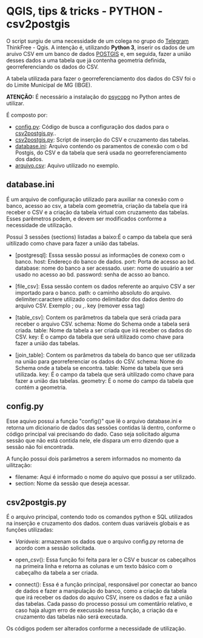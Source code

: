 # QGIS, tips & tricks - PYTHON - csv2postgis

O script surgiu de uma necessidade de um colega no grupo do [Telegram](https://telegram.org) ThinkFree - Qgis.
A intenção é, utilizando __Python 3__, inserir os dados de um aruivo CSV em um banco de dados [POSTGIS](https://postgis.net/) e,
em seguida, fazer a união desses dados a uma tabela que já contenha geometria definida, georreferenciando os dados do CSV.

A tabela utilizada para fazer o georreferenciamento dos dados do CSV foi o do Limite Municipal de MG (IBGE).

__ATENÇÃO:__ É necessário a instalação do [psycopg](http://initd.org/psycopg/docs/index.html) no Python antes de utilizar.

É composto por:

* [config.py](https://github.com/kylefelipe/qgis-tips-tricks/blob/master/python/csv2postgis/config.py): Código de busca a configuração dos dados para o [csv2postgis.py](https://github.com/kylefelipe/qgis-tips-tricks/blob/master/python/csv2postgis/csv2postgis.py)..
* [csv2postgis.py](https://github.com/kylefelipe/qgis-tips-tricks/blob/master/python/csv2postgis/csv2postgis.py): Script de inserção do CSV e cruzamento das tabelas.
* [database.ini](https://github.com/kylefelipe/qgis-tips-tricks/blob/master/python/csv2postgis/database.ini): Arquivo contendo os paramentos de conexão com o bd Postgis, do CSV e da tabela que será usada no georreferenciamento dos dados.
* [arquivo.csv](https://github.com/kylefelipe/qgis-tips-tricks/blob/master/python/csv2postgis/arquivo.csv): Aquivo utilizado no exemplo.


## database.ini

É um arquivo de configuração utilizado para auxiliar na conexão com o banco, acesso ao csv, a tabela com geometria, criação da tabela que irá receber o CSV e
a criação da tabela virtual com cruzamento das tabelas.
Esses parêmetros podem, e devem ser modificados conforme a necessidade de utilização.

Possui 3 sessões (sections) listadas a baixo:É o campo da tabela que será uitilizado como chave para fazer a união das tabelas.

* [postgresql]: Esssa sessão possui as informações de conexo com o banco.
  host: Endereço do banco de dados.
  port: Porta de acesso ao bd.
  database: nome do banco a ser acessado.
  user: nome do usuário a ser usado no acesso ao bd.
  password: senha de acsso ao banco.
  
 * [file_csv]: Essa sessão contem os dados referente ao arquivo CSV a ser importado para o banco.
  path: o caminho absoluto do arquivo.
  delimiter:caractere utilizado como delimitador dos dados dentro do arquivo CSV. Exemplo ; ou ,.
  key (remover essa tag)
  
 * [table_csv]: Contem os parâmetros da tabela que será criada para receber o arquivo CSV.
  schema: Nome do Schema onde a tabela será criada.
  table: Nome da tabela a ser criada que irá receber os dados do CSV.
  key: É o campo da tabela que será uitilizado como chave para fazer a união das tabelas.

* [join_table]: Contem os parâmetros da tabela do banco que ser utilizada na união para georreferenciar os dados do CSV.
  schema: Nome do Schema onde a tabela se encontra.
  table: Nome da tabela que será utilizada.
  key: É o campo da tabela que será uitilizado como chave para fazer a união das tabelas.
  geometry: É o nome do campo da tabela que contém a geometria.
  
## config.py

Esse aquivo possui a função "config()" que lê o arquivo database.ini e retorna um dicionario de dados das sessões contidas lá dentro, conforme o 
código principal vai precisando do dado.
Caso seja solicitado alguma sessão que não está contida nele, ele dispara um erro dizendo que a sessão não foi encontrada.

A função possui dois parâmetros a serem informados no momento da uilitzação:

* filename: Aqui é informado o nome do aquivo que possui a ser utilizado.
* section: Nome da sessão que deseja acessar.


## csv2postgis.py

É o arquivo principal, contendo todo os comandos python e SQL utilizados na inserção e cruzamento dos dados.
contem duas variáveis globais e as funções utilizadas:

* _Variáveis_: armazenam os dados que o arquivo config.py retorna de acordo com a sessão solicitada.

* open_csv(): Essa função foi feita para ler o CSV e buscar os cabeçalhos na primeira linha e retorna as colunas e um texto
básico com o cabeçalho da tabela a ser criada.

* connect(): Essa é a função principal, responsável por conectar ao banco de dados e fazer a manipulação do banco, como a criação 
da tabela que irá receber os dados do aquivo CSV, insere os dados e faz a união das tabelas.
Cada passo do processo possui um comentãrio relativo, e caso haja alugm erro de execussão nessa função, a criação da e cruzamento das 
tabelas não será executada.

Os códigos podem ser alterados conforme a necessidade de utilização.
